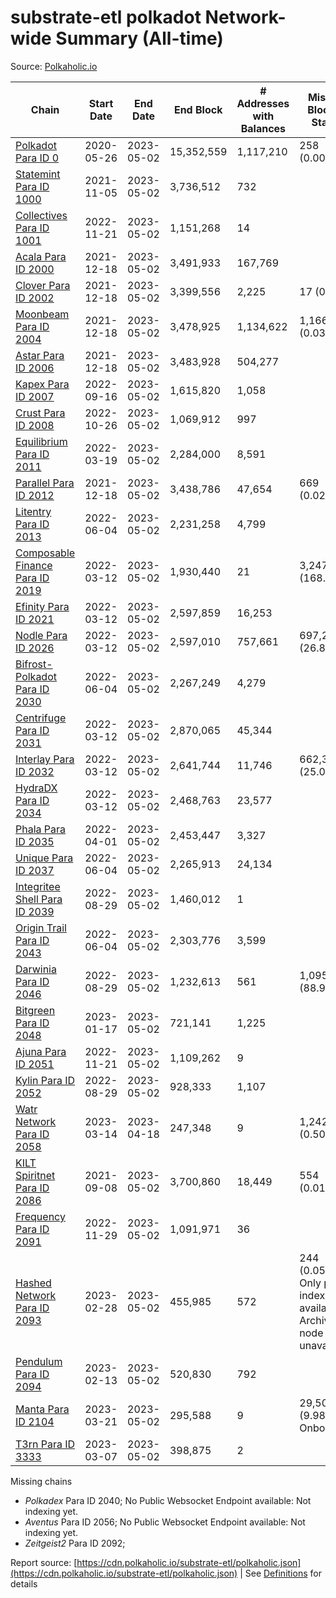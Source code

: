# substrate-etl polkadot Network-wide Summary (All-time)

Source: [Polkaholic.io](https://polkaholic.io)


| Chain            | Start Date | End Date | End Block | # Addresses with Balances | Missing Blocks / Status |
| ---------------- | ---------- | ---------| --------- | ------------------------- | ----------------------- |
| [Polkadot Para ID 0](/polkadot/0-polkadot) | 2020-05-26 | 2023-05-02 | 15,352,559 |  1,117,210 | 258 (0.00%)  |
| [Statemint Para ID 1000](/polkadot/1000-statemint) | 2021-11-05 | 2023-05-02 | 3,736,512 |  732 |    |
| [Collectives Para ID 1001](/polkadot/1001-collectives) | 2022-11-21 | 2023-05-02 | 1,151,268 |  14 |    |
| [Acala Para ID 2000](/polkadot/2000-acala) | 2021-12-18 | 2023-05-02 | 3,491,933 |  167,769 |    |
| [Clover Para ID 2002](/polkadot/2002-clover) | 2021-12-18 | 2023-05-02 | 3,399,556 |  2,225 | 17 (0.00%)  |
| [Moonbeam Para ID 2004](/polkadot/2004-moonbeam) | 2021-12-18 | 2023-05-02 | 3,478,925 |  1,134,622 | 1,166 (0.03%)  |
| [Astar Para ID 2006](/polkadot/2006-astar) | 2021-12-18 | 2023-05-02 | 3,483,928 |  504,277 |    |
| [Kapex Para ID 2007](/polkadot/2007-kapex) | 2022-09-16 | 2023-05-02 | 1,615,820 |  1,058 |    |
| [Crust Para ID 2008](/polkadot/2008-crust) | 2022-10-26 | 2023-05-02 | 1,069,912 |  997 |    |
| [Equilibrium Para ID 2011](/polkadot/2011-equilibrium) | 2022-03-19 | 2023-05-02 | 2,284,000 |  8,591 |    |
| [Parallel Para ID 2012](/polkadot/2012-parallel) | 2021-12-18 | 2023-05-02 | 3,438,786 |  47,654 | 669 (0.02%)  |
| [Litentry Para ID 2013](/polkadot/2013-litentry) | 2022-06-04 | 2023-05-02 | 2,231,258 |  4,799 |    |
| [Composable Finance Para ID 2019](/polkadot/2019-composable) | 2022-03-12 | 2023-05-02 | 1,930,440 |  21 | 3,247,776 (168.24%)  |
| [Efinity Para ID 2021](/polkadot/2021-efinity) | 2022-03-12 | 2023-05-02 | 2,597,859 |  16,253 |    |
| [Nodle Para ID 2026](/polkadot/2026-nodle) | 2022-03-12 | 2023-05-02 | 2,597,010 |  757,661 | 697,249 (26.85%)  |
| [Bifrost-Polkadot Para ID 2030](/polkadot/2030-bifrost-dot) | 2022-06-04 | 2023-05-02 | 2,267,249 |  4,279 |    |
| [Centrifuge Para ID 2031](/polkadot/2031-centrifuge) | 2022-03-12 | 2023-05-02 | 2,870,065 |  45,344 |    |
| [Interlay Para ID 2032](/polkadot/2032-interlay) | 2022-03-12 | 2023-05-02 | 2,641,744 |  11,746 | 662,360 (25.07%)  |
| [HydraDX Para ID 2034](/polkadot/2034-hydradx) | 2022-03-12 | 2023-05-02 | 2,468,763 |  23,577 |    |
| [Phala Para ID 2035](/polkadot/2035-phala) | 2022-04-01 | 2023-05-02 | 2,453,447 |  3,327 |    |
| [Unique Para ID 2037](/polkadot/2037-unique) | 2022-06-04 | 2023-05-02 | 2,265,913 |  24,134 |    |
| [Integritee Shell Para ID 2039](/polkadot/2039-integritee-shell) | 2022-08-29 | 2023-05-02 | 1,460,012 |  1 |    |
| [Origin Trail Para ID 2043](/polkadot/2043-origintrail) | 2022-06-04 | 2023-05-02 | 2,303,776 |  3,599 |    |
| [Darwinia Para ID 2046](/polkadot/2046-darwinia) | 2022-08-29 | 2023-05-02 | 1,232,613 |  561 | 1,095,966 (88.91%)  |
| [Bitgreen Para ID 2048](/polkadot/2048-bitgreen) | 2023-01-17 | 2023-05-02 | 721,141 |  1,225 |    |
| [Ajuna Para ID 2051](/polkadot/2051-ajuna) | 2022-11-21 | 2023-05-02 | 1,109,262 |  9 |    |
| [Kylin Para ID 2052](/polkadot/2052-kylin) | 2022-08-29 | 2023-05-02 | 928,333 |  1,107 |    |
| [Watr Network Para ID 2058](/polkadot/2058-watr) | 2023-03-14 | 2023-04-18 | 247,348 |  9 | 1,242 (0.50%)  |
| [KILT Spiritnet Para ID 2086](/polkadot/2086-kilt) | 2021-09-08 | 2023-05-02 | 3,700,860 |  18,449 | 554 (0.01%)  |
| [Frequency Para ID 2091](/polkadot/2091-frequency) | 2022-11-29 | 2023-05-02 | 1,091,971 |  36 |    |
| [Hashed Network Para ID 2093](/polkadot/2093-hashed) | 2023-02-28 | 2023-05-02 | 455,985 |  572 | 244 (0.05%) Only partial index available: Archive node unavailable |
| [Pendulum Para ID 2094](/polkadot/2094-pendulum) | 2023-02-13 | 2023-05-02 | 520,830 |  792 |    |
| [Manta Para ID 2104](/polkadot/2104-manta) | 2023-03-21 | 2023-05-02 | 295,588 |  9 | 29,501 (9.98%) Onboarding |
| [T3rn Para ID 3333](/polkadot/3333-t3rn) | 2023-03-07 | 2023-05-02 | 398,875 |  2 |    |

Missing chains


* *Polkadex* Para ID 2040; No Public Websocket Endpoint available: Not indexing yet.
* *Aventus* Para ID 2056; No Public Websocket Endpoint available: Not indexing yet.
* *Zeitgeist2* Para ID 2092; 

Report source: [https://cdn.polkaholic.io/substrate-etl/polkaholic.json](https://cdn.polkaholic.io/substrate-etl/polkaholic.json) | See [Definitions](/DEFINITIONS.md) for details

